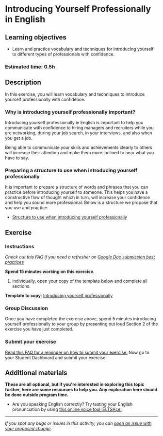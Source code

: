 # Introducing Yourself Professionally in English

## Learning objectives

- Learn and practice vocabulary and techniques for introducing yourself to different types of professionals with confidence.

### Estimated time: 0.5h

## Description

In this exercise, you will learn vocabulary and techniques to introduce yourself professionally with confidence.

### Why is introducing yourself professionally important?

Introducing yourself professionally in English is important to help you communicate with confidence to hiring managers and recruiters while you are networking, during your job search, in your interviews, and also when you get a job.

Being able to communicate your skills and achievements clearly to others will increase their attention and make them more inclined to hear what you have to say.

### Preparing a structure to use when introducing yourself professionally

It is important to prepare a structure of words and phrases that you can practice before introducing yourself to someone. This helps you have a constructive flow of thought which in turn, will increase your confidence and help you sound more professional. Below is a structure we propose that you use and practice.

- [Structure to use when introducing yourself professionally](structure-to-use-when-introducing-yourself-professionally.md)

## Exercise

### Instructions

*Check out this FAQ if you need a refresher on [Google Doc submission best practices](https://microverse.zendesk.com/hc/en-us/articles/360063156813)*

**Spend 15 minutes working on this exercise.**

1. Individually, open your copy of the template below and complete all sections.

**Template to copy**: [Introducing yourself professionally](https://docs.google.com/document/d/16q_LE-YTyRML56q5sGt5fpOdgyMCep2223IDZkW8is8/edit#)

### Group Discussion

Once you have completed the exercise above, spend 5 minutes introducing yourself professionally to your group by presenting out loud Section 2 of the exercise you have just completed.

### Submit your exercise

[Read this FAQ for a reminder on how to submit your exercise.](https://microverse.zendesk.com/hc/en-us/articles/360061344234) Now go to your Student Dashboard and submit your exercise.

## Additional materials

**These are all optional, but if you're interested in exploring this topic further, here are some resources to help you. Any exploration here should be done outside program time.**

- Are you speaking English correctly? Try testing your English pronunciation by using [this online voice tool IELTSAce.](https://ieltsace.com/s/ielts/anytext)


------

_If you spot any bugs or issues in this activity, you can [open an issue with your proposed change](https://github.com/microverseinc/curriculum-transversal-skills/blob/main/git-github/articles/open_issue.md)._